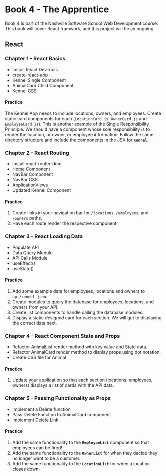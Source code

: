 # Book 4 - The Apprentice

Book 4 is part of the Nashville Software School Web Development course. This book will cover React framwork, and this project will be an ongoing 

## React

### Chapter 1 - React Basics

- Install React DevTools
- create-react-app
- Kennel Single Component
- AnimalCard Child Component
- Kennel CSS


#### Practice
The Kennel App needs to include locations, owners, and employees. Create static card components for each (`LocationCard.js`, `OwnerCard.js` and `EmployeeCard.js`). This is another example of the Single Responsibility Principle. We should have a component whose sole responsibility is to render the location, or owner, or employee information. Follow the same directory structure and include the components in the JSX for **`Kennel`**.


### Chapter 2 - React Routing

- install react-router-dom
- Home Component
- NavBar Component
- NavBar CSS
- ApplicationViews
- Updated Kennel Component

#### Practice
1. Create links in your navigation bar for `/locations`, `/employees`, and `/owners` paths.
1. Have each route render the respective component.


### Chapter 3 - React Loading Data

- Populate API
- Data Query Module
- API Calls Module
- useEffect()
- useState()

#### Practice
1. Add some example data for employees, locations and owners to `api/kennel.json`.
1. Create modules to query the database for employees, locations, and owners from your API.
1. Create list components to handle calling the database modules.
1. Display a static *designed* card for each section. We will get to displaying the correct data next.


### Chapter 4 - React Component State and Props 

- Refactor AnimalList render method with key value and State data.
- Refactor AnimalCard render method to display props using dot notation.
- Create CSS file for Animal

#### Practice
1. Update your application so that each section (locations, employees, owners) displays a list of cards with the API data.


### Chapter 5 - Passing Functionality as Props

- Implement a Delete function
- Pass Delete Function to AnimalCard component
- Implement Delete Link

#### Practice
1. Add the same functionality to the **`EmployeeList`** component so that employees can be fired!
2. Add the same functionality to the **`OwnerList`** for when they decide they no longer want to be a customer.
3. Add the same functionality to the **`LocationList`** for when a location closes down.